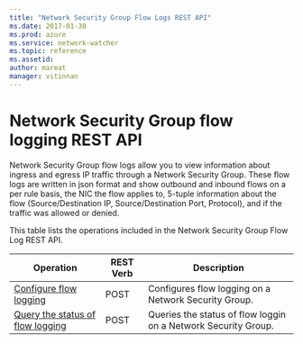 ```yaml
---
title: "Network Security Group Flow Logs REST API"
ms.date: 2017-01-30
ms.prod: azure
ms.service: network-watcher
ms.topic: reference
ms.assetid: 
author: mareat
manager: vitinnan
---
```

# Network Security Group flow logging REST API  

Network Security Group flow logs allow you to view information about ingress and egress IP traffic through a Network Security Group. These flow logs are written in json format and show outbound and inbound flows on a per rule basis, the NIC the flow applies to, 5-tuple information about the flow (Source/Destination IP, Source/Destination Port, Protocol), and if the traffic was allowed or denied. 

This table lists the operations included in the Network Security Group Flow Log REST API.  
  
| Operation | REST Verb | Description | 
|---------|---------|-----------|
| [Configure flow logging](configure-flow-log-post.md) |  POST | Configures flow logging on a Network Security Group. |  
| [Query the status of flow logging](flow-log-query-post.md) |  POST | Queries the status of flow loggin on a Network Security Group. |  
